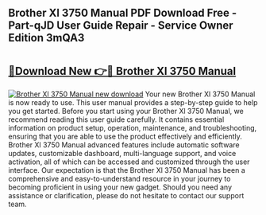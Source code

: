 ## Brother Xl 3750 Manual PDF Download Free - Part-qJD User Guide Repair - Service Owner Edition 3mQA3

# <h2><a href="http://bc382.oget.top/?id=Brother+Xl+3750+Manual">🔗Download New 👉🔴 Brother Xl 3750 Manual</a></h2>

[![Brother Xl 3750 Manual new download](https://i.imgur.com/5g1atiW.png)](http://bc382.oget.top/?id=Brother+Xl+3750+Manual)
Your new Brother Xl 3750 Manual is now ready to use. This user manual provides a step-by-step guide to help you get started. Before you start using your Brother Xl 3750 Manual, we recommend reading this user guide carefully. It contains essential information on product setup, operation, maintenance, and troubleshooting, ensuring that you are able to use the product effectively and efficiently. Brother Xl 3750 Manual advanced features include automatic software updates, customizable dashboard, multi-language support, and voice activation, all of which can be accessed and customized through the user interface. Our expectation is that the Brother Xl 3750 Manual has been a comprehensive and easy-to-understand resource in your journey to becoming proficient in using your new gadget. Should you need any assistance or clarification, please do not hesitate to contact our support team.

